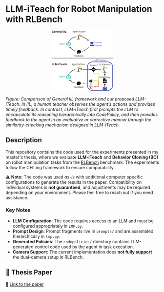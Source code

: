 # LLM-iTeach for Robot Manipulation with RLBench

<p align="center">
  <img src="Overview_IIL_LLMiTeach.png" alt="Method Overview" width="40%">
</p>

_Figure: Comparison of General IIL framework and our proposed LLM-iTeach. In IIL, a human teacher observes the agent’s actions and provides timely feedback. In contrast, LLM-iTeach first prompts the LLM to encapsulate its reasoning hierarchically into CodePolicy, and then provides feedback to the agent in an evaluative or corrective manner through the similarity-checking mechanism designed in LLM-iTeach._

## Description

This repository contains the code used for the experiments presented in my master's thesis, where we evaluate **LLM-iTeach** and **Behavior Cloning (BC)** on robot manipulation tasks from the [RLBench](https://github.com/stepjam/RLBench) benchmark. The experiments follow the CEILing framework to ensure comparability.

⚠️ **Note:** The code was used _as-is_ with additional computer specific configurations to generate the results in the paper. Compatibility on individual systems is **not guaranteed**, and adjustments may be required depending on your environment. Please feel free to reach out if you need assistance.

### Key Notes

- **LLM Configuration**: The code requires access to an LLM and must be configured appropriately in `LMP.py`.
- **Prompt Design**: Prompt fragments live in `prompts/` and are assembled hierarchically in `lmp.py`.
- **Generated Policies**: The `codepolicies/` directory contains LLM-generated control code used by the agent in task execution.
- **Camera Support**: The current implementation does **not fully support** the dual-camera setup in RLBench.

## 📄 Thesis Paper

🔗 [Link to the paper](https://arxiv.org/abs/2504.21769)
